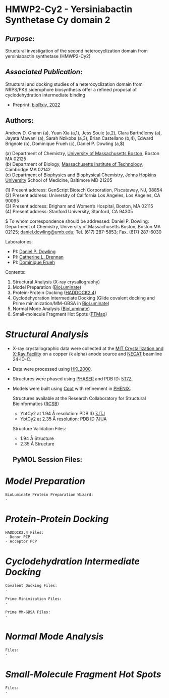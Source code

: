 # **HMWP2-Cy2 - Yersiniabactin Synthetase Cy domain 2**

## *Purpose*:
Structural investigation of the second heterocyclization domain from yersiniabactin synthetase (HMWP2-Cy2)


## *Associated Publication*:
Structural and docking studies of a heterocyclization domain from NRPS/PKS siderophore biosynthesis offer a refined proposal of cyclodehydration intermediate binding
- Preprint: [bioRxiv, 2022]()

## Authors:
Andrew D. Gnann (a), Yuan Xia (a,1), Jess Soule (a,2), Clara Barthélemy (a), Jayata Mawani (a), Sarah Nzikoba (a,3), Brian Castellano (b,4), Edward Brignole (b), Dominique Frueh (c), Daniel P. Dowling (a,$)

(a) Department of Chemistry, [University of Massachusetts Boston](https://www.umb.edu/), Boston MA 02125  
(b) Department of Biology, [Massachusetts Institute of Technology](https://www.mit.edu/), Cambridge MA 02142  
(c) Department of Biophysics and Biophysical Chemistry, [Johns Hopkins University](https://www.jhu.edu/) School of Medicine, Baltimore MD 21205  

(1) Present address: GenScript Biotech Corporation, Piscataway, NJ, 08854  
(2) Present address: University of California Los Angeles, Los Angeles, CA 90095  
(3) Present address: Brigham and Women’s Hospital, Boston, MA 02115  
(4) Present address: Stanford University, Stanford, CA 94305  

$ To whom correspondence should be addressed: Daniel P. Dowling: Department of Chemistry, University of Massachusetts Boston, Boston MA 02125; daniel.dowling@umb.edu; Tel. (617) 287-5853; Fax. (617) 287-6030

Laboratories:
- PI: [Daniel P. Dowling](http://www.dpdowlinglab.net/index.html)
- PI: [Catherine L. Drennan](https://drennan.mit.edu/)
- PI: [Dominique Frueh](https://frueh.med.jhmi.edu/)


Contents:
1. Structural Analysis (X-ray crysallography)
2. Model Preparation ([BioLuminate](https://www.schrodinger.com/products/bioluminate))
3. Protein-Protein Docking ([HADDOCK2.4](https://wenmr.science.uu.nl/haddock2.4/))
4. Cyclodehydration Intermediate Docking (Glide covalent docking and Prime minimization/MM-GBSA in [BioLuminate](https://www.schrodinger.com/products/bioluminate))
5. Normal Mode Analysis ([BioLuminate](https://www.schrodinger.com/products/bioluminate))
6. Small-molecule Fragment Hot Spots ([FTMap](https://ftmap.bu.edu/login.php))


# *Structural Analysis*
- X-ray crystallographic data were collected at the [MIT Crystallization and X-Ray Facility](http://web.mit.edu/cld/facilities/facilities.html) on a copper (k alpha) anode source and [NECAT](https://lilith.nec.aps.anl.gov/) beamline 24-ID-C.
- Data were processed using [HKL2000](https://hkl-xray.com/hkl-2000).
- Structures were phased using [PHASER](https://www.phaser.cimr.cam.ac.uk/index.php/Phaser_Crystallographic_Software) and PDB ID: [5T7Z](https://www.rcsb.org/structure/5T7Z).
- Models were built using [Coot](https://www2.mrc-lmb.cam.ac.uk/personal/pemsley/coot/) with refinement in [PHENIX](https://phenix-online.org/documentation/reference/refinement.html).

	Structures available at the Research Collaboratory for Structural Bioinformatics ([RCSB](https://www.rcsb.org/))
	- YbtCy2 at 1.94 Å resolution: PDB ID [7JTJ](https://www.rcsb.org/structure/7JTJ)
	- YbtCy2 at 2.35 Å resolution: PDB ID [7JUA](https://www.rcsb.org/structure/7JUA)

	Structure Validation Files:
	- 1.94 Å Structure
	- 2.35 Å Structure

	PyMOL Session Files:
	-

# *Model Preparation*

	BioLuminate Protein Preparation Wizard:
	- 


# *Protein-Protein Docking*

	HADDOCK2.4 Files:
	- Donor PCP
	- Acceptor PCP


# *Cyclodehydration Intermediate Docking*

	Covalent Docking Files:
	- 

	Prime Minimization Files:
	- 

	Prime MM-GBSA Files:
	- 


# *Normal Mode Analysis*

	Files:
	- 

# *Small-Molecule Fragment Hot Spots*

	Files:
	- 
